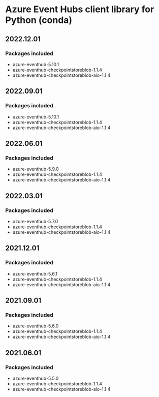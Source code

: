 # Azure Event Hubs client library for Python (conda)

## 2022.12.01

### Packages included

- azure-eventhub-5.10.1
- azure-eventhub-checkpointstoreblob-1.1.4
- azure-eventhub-checkpointstoreblob-aio-1.1.4

## 2022.09.01

### Packages included

- azure-eventhub-5.10.1
- azure-eventhub-checkpointstoreblob-1.1.4
- azure-eventhub-checkpointstoreblob-aio-1.1.4

## 2022.06.01

### Packages included

- azure-eventhub-5.9.0
- azure-eventhub-checkpointstoreblob-1.1.4
- azure-eventhub-checkpointstoreblob-aio-1.1.4

## 2022.03.01

### Packages included

- azure-eventhub-5.7.0
- azure-eventhub-checkpointstoreblob-1.1.4
- azure-eventhub-checkpointstoreblob-aio-1.1.4

## 2021.12.01

### Packages included

- azure-eventhub-5.6.1
- azure-eventhub-checkpointstoreblob-1.1.4
- azure-eventhub-checkpointstoreblob-aio-1.1.4

## 2021.09.01

### Packages included

- azure-eventhub-5.6.0
- azure-eventhub-checkpointstoreblob-1.1.4
- azure-eventhub-checkpointstoreblob-aio-1.1.4

## 2021.06.01

### Packages included

- azure-eventhub-5.5.0
- azure-eventhub-checkpointstoreblob-1.1.4
- azure-eventhub-checkpointstoreblob-aio-1.1.4
